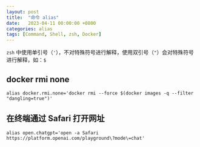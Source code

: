 ```yaml
---
layout: post
title:  "命令 alias"
date:   2023-04-11 00:00:00 +0800
categories: alias
tags: [Command, Shell, zsh, Docker]
---
```


`zsh` 中使用单引号（`'`），不对特殊符号进行解释，使用双引号（`"`）会对特殊符号进行解释，如：`$` 
## docker rmi none
```shell
alias docker.rmi.none='docker rmi --force $(docker images -q --filter "dangling=true")'
```

## 在终端通过 Safari 打开网址
```shell
alias open.chatgpt='open -a Safari https://platform.openai.com/playground\?mode\=chat'
```
